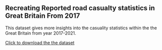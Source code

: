 ## Recreating Reported road casualty statistics in Great Britain From 2017

This dataset gives more insights into the casuality statistics within the the Great Britain from year 2017-2021.

[Click to download the the dataset](https://maps.dft.gov.uk/road-casualties/index.html)
